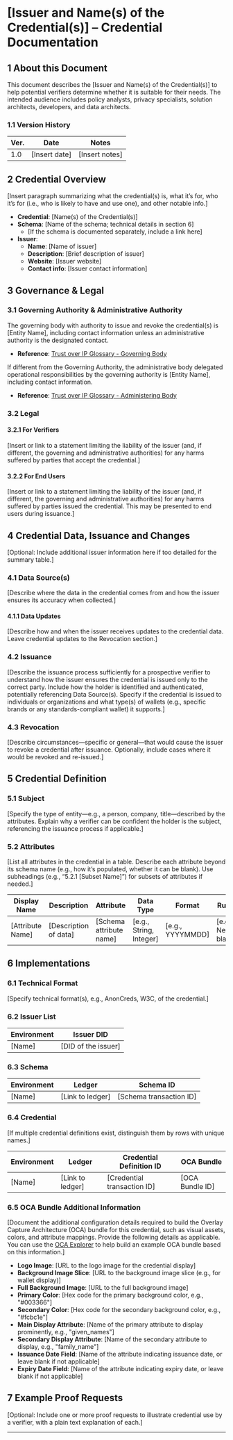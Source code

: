# [Issuer and Name(s) of the Credential(s)] – Credential Documentation

## 1 About this Document
This document describes the [Issuer and Name(s) of the Credential(s)] to help potential verifiers determine whether it is suitable for their needs. The intended audience includes policy analysts, privacy specialists, solution architects, developers, and data architects.

### 1.1 Version History
| Ver. | Date        | Notes       |
|------|-------------|-------------|
| 1.0  | [Insert date] | [Insert notes] |

## 2 Credential Overview
[Insert paragraph summarizing what the credential(s) is, what it’s for, who it’s for (i.e., who is likely to have and use one), and other notable info.]

- **Credential**: [Name(s) of the Credential(s)]
- **Schema**: [Name of the schema; technical details in section 6]
  - [If the schema is documented separately, include a link here]
- **Issuer**:
  - **Name**: [Name of issuer]
  - **Description**: [Brief description of issuer]
  - **Website**: [Issuer website]
  - **Contact info**: [Issuer contact information]

## 3 Governance & Legal
### 3.1 Governing Authority & Administrative Authority
The governing body with authority to issue and revoke the credential(s) is [Entity Name], including contact information unless an administrative authority is the designated contact.

- **Reference**: [Trust over IP Glossary - Governing Body](https://glossary.trustoverip.org/#term:governing-body)

If different from the Governing Authority, the administrative body delegated operational responsibilities by the governing authority is [Entity Name], including contact information.

- **Reference**: [Trust over IP Glossary - Administering Body](https://glossary.trustoverip.org/#term:administering-body)

### 3.2 Legal
#### 3.2.1 For Verifiers
[Insert or link to a statement limiting the liability of the issuer (and, if different, the governing and administrative authorities) for any harms suffered by parties that accept the credential.]

#### 3.2.2 For End Users
[Insert or link to a statement limiting the liability of the issuer (and, if different, the governing and administrative authorities) for any harms suffered by parties issued the credential. This may be presented to end users during issuance.]

## 4 Credential Data, Issuance and Changes
[Optional: Include additional issuer information here if too detailed for the summary table.]

### 4.1 Data Source(s)
[Describe where the data in the credential comes from and how the issuer ensures its accuracy when collected.]

#### 4.1.1 Data Updates
[Describe how and when the issuer receives updates to the credential data. Leave credential updates to the Revocation section.]

### 4.2 Issuance
[Describe the issuance process sufficiently for a prospective verifier to understand how the issuer ensures the credential is issued only to the correct party. Include how the holder is identified and authenticated, potentially referencing Data Source(s). Specify if the credential is issued to individuals or organizations and what type(s) of wallets (e.g., specific brands or any standards-compliant wallet) it supports.]

### 4.3 Revocation
[Describe circumstances—specific or general—that would cause the issuer to revoke a credential after issuance. Optionally, include cases where it would be revoked and re-issued.]

## 5 Credential Definition
### 5.1 Subject
[Specify the type of entity—e.g., a person, company, title—described by the attributes. Explain why a verifier can be confident the holder is the subject, referencing the issuance process if applicable.]

### 5.2 Attributes
[List all attributes in the credential in a table. Describe each attribute beyond its schema name (e.g., how it’s populated, whether it can be blank). Use subheadings (e.g., “5.2.1 [Subset Name]”) for subsets of attributes if needed.]

| Display Name          | Description                  | Attribute         | Data Type         | Format    | Rules         | Examples         | Notes            |
|-----------------------|------------------------------|-------------------|-------------------|-----------|---------------|------------------|------------------|
| [Attribute Name]      | [Description of data]        | [Schema attribute name] | [e.g., String, Integer] | [e.g., YYYYMMDD] | [e.g., Never blank] | [e.g., Sample data] | [Additional info or quirks] |

## 6 Implementations
### 6.1 Technical Format
[Specify technical format(s), e.g., AnonCreds, W3C, of the credential.]

### 6.2 Issuer List
| Environment       | Issuer DID                        |
|-------------------|-----------------------------------|
| [Name]            | [DID of the issuer]               |

### 6.3 Schema
| Environment       | Ledger                            | Schema ID                         |
|-------------------|-----------------------------------|-----------------------------------|
| [Name]            | [Link to ledger]                  | [Schema transaction ID]           |

### 6.4 Credential
[If multiple credential definitions exist, distinguish them by rows with unique names.]

| Environment       | Ledger                            | Credential Definition ID          | OCA Bundle            |
|-------------------|-----------------------------------|-----------------------------------|-----------------------|
| [Name]            | [Link to ledger]                  | [Credential transaction ID]       | [OCA Bundle ID]       |

### 6.5 OCA Bundle Additional Information
[Document the additional configuration details required to build the Overlay Capture Architecture (OCA) bundle for this credential, such as visual assets, colors, and attribute mappings. Provide the following details as applicable. You can use the [OCA Explorer](https://bcgov.github.io/aries-oca-explorer/) to help build an example OCA bundle based on this information.]

- **Logo Image**: [URL to the logo image for the credential display]
- **Background Image Slice**: [URL to the background image slice (e.g., for wallet display)]
- **Full Background Image**: [URL to the full background image]
- **Primary Color**: [Hex code for the primary background color, e.g., "#003366"]
- **Secondary Color**: [Hex code for the secondary background color, e.g., "#fcbc1e"]
- **Main Display Attribute**: [Name of the primary attribute to display prominently, e.g., "given_names"]
- **Secondary Display Attribute**: [Name of the secondary attribute to display, e.g., "family_name"]
- **Issuance Date Field**: [Name of the attribute indicating issuance date, or leave blank if not applicable]
- **Expiry Date Field**: [Name of the attribute indicating expiry date, or leave blank if not applicable]

## 7 Example Proof Requests
[Optional: Include one or more proof requests to illustrate credential use by a verifier, with a plain text explanation of each.]

---
